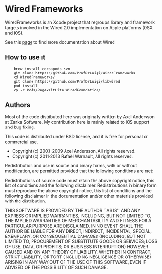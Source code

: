 # Wired Frameworks

WiredFrameworks is an Xcode project that regroups library and framework targets involved in the Wired 2.0 implementation on Apple platforms (OSX and iOS).

See this [page](http://www.read-write.fr/wired/wiki) to find more documentation about Wired

## How to use it

		brew install cocoapods svn
  		git clone https://github.com/ProfDrLuigi/WiredFrameworks
		cd WiredFrameworks/
		git clone https://github.com/ProfDrLuigi/libwired
  		pod install
		cp -r Pods/RegexKitLite WiredFoundation/.
				
## Authors

Most of the code distributed here was originally written by Axel Andersson at Zanka Software. My contribution here is mainly related to iOS support and bug fixing.

This code is distributed under BSD license, and it is free for personal or commercial use.
		
- Copyright (c) 2003-2009 Axel Andersson, All rights reserved.
- Copyright (c) 2011-2013 Rafaël Warnault, All rights reserved.
		
Redistribution and use in source and binary forms, with or without modification, are permitted provided that the following conditions are met:
		
Redistributions of source code must retain the above copyright notice, this list of conditions and the following disclaimer. Redistributions in binary form must reproduce the above copyright notice, this list of conditions and the following disclaimer in the documentation and/or other materials provided with the distribution.
		
THIS SOFTWARE IS PROVIDED BY THE AUTHOR ``AS IS'' AND ANY EXPRESS OR IMPLIED WARRANTIES, INCLUDING, BUT NOT LIMITED TO, THE IMPLIED WARRANTIES OF MERCHANTABILITY AND FITNESS FOR A PARTICULAR PURPOSE ARE DISCLAIMED. IN NO EVENT SHALL THE AUTHOR BE LIABLE FOR ANY DIRECT, INDIRECT, INCIDENTAL, SPECIAL, EXEMPLARY, OR CONSEQUENTIAL DAMAGES (INCLUDING, BUT NOT LIMITED TO, PROCUREMENT OF SUBSTITUTE GOODS OR SERVICES; LOSS OF USE, DATA, OR PROFITS; OR BUSINESS INTERRUPTION) HOWEVER CAUSED AND ON ANY THEORY OF LIABILITY, WHETHER IN CONTRACT, STRICT LIABILITY, OR TORT (INCLUDING NEGLIGENCE OR OTHERWISE) ARISING IN ANY WAY OUT OF THE USE OF THIS SOFTWARE, EVEN IF ADVISED OF THE POSSIBILITY OF SUCH DAMAGE.

